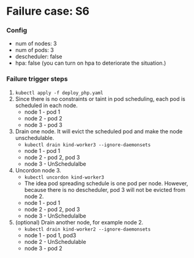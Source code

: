 # Failure case: S6
### Config
- num of nodes: 3
- num of pods: 3
- descheduler: false
- hpa: false (you can turn on hpa to deteriorate the situation.)

### Failure trigger steps
1. `kubectl apply -f deploy_php.yaml`
2. Since there is no constraints or taint in pod scheduling, each pod is scheduled in each node.
    - node 1 - pod 1
    - node 2 - pod 2
    - node 3 - pod 3
3. Drain one node. It will evict the scheduled pod and make the node unschedulable.
    - `kubectl drain kind-worker3 --ignore-daemonsets`
    - node 1 - pod 1
    - node 2 - pod 2, pod 3
    - node 3 - UnSchedulalbe
4. Uncordon node 3.
    - `kubectl uncordon kind-worker3`
    - The idea pod spreading schedule is one pod per node. However, because there is no descheduler, pod 3 will not be evicted from node 2.
    - node 1 - pod 1
    - node 2 - pod 2, pod 3
    - node 3 - UnSchedulalbe
5. (optional) Drain another node, for example node 2.
    - `kubectl drain kind-worker2 --ignore-daemonsets`
    - node 1 - pod 1, pod3
    - node 2 - UnSchedulable
    - node 3 - pod 2
